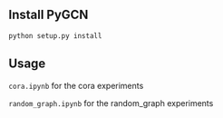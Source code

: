 ## Install PyGCN

```python setup.py install```

## Usage

`cora.ipynb` for the cora experiments

`random_graph.ipynb` for the random_graph experiments
